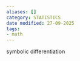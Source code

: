 ```yaml
---
aliases: []
category: STATISTICS
date modified: 27-09-2025
tags:
- math
---
```

symbolic differentiation